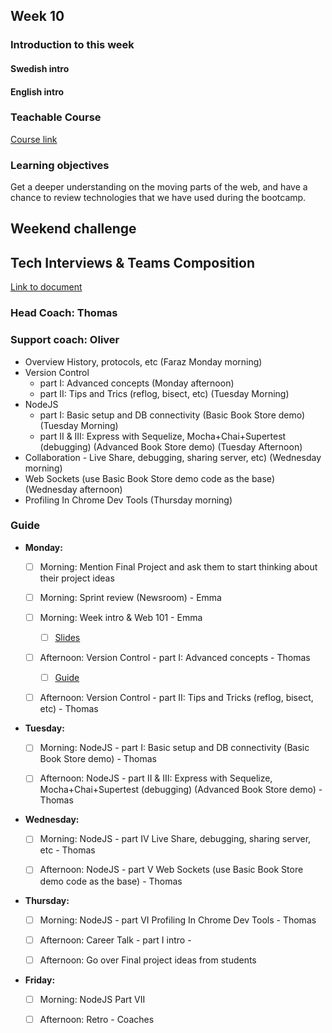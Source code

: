 ## Week 10
### Introduction to this week

#### Swedish intro


#### English intro

### Teachable Course
[Course link]()

### Learning objectives
Get a deeper understanding on the moving parts of the web, and have a chance to review technologies that we have used during the bootcamp. 

## Weekend challenge

## Tech Interviews & Teams Composition
[Link to document](https://docs.google.com/document/d/1C-y_-EP8Xd_A0nA8t_wiNo8QLRDbIdyOkoKoQPlyXCc/edit)

### Head Coach: Thomas
### Support coach: Oliver

* Overview History, protocols, etc (Faraz Monday morning)
* Version Control 
    - part I: Advanced concepts  (Monday afternoon) 
    - part II: Tips and Trics (reflog, bisect, etc) (Tuesday Morning) 
* NodeJS 
    - part I: Basic setup and DB connectivity (Basic Book Store demo) (Tuesday Morning) 
    - part II & III: Express with Sequelize, Mocha+Chai+Supertest (debugging) (Advanced Book Store demo) (Tuesday Afternoon) 
* Collaboration - Live Share, debugging, sharing server, etc) (Wednesday morning)
* Web Sockets (use Basic Book Store demo code as the base) (Wednesday afternoon)
* Profiling In Chrome Dev Tools (Thursday morning)



### Guide
- **Monday:**
  - [ ] Morning: Mention Final Project and ask them to start thinking about their project ideas
  
  - [ ] Morning: Sprint review (Newsroom) - Emma
	 
  - [ ] Morning: Week intro & Web 101 - Emma
    - [ ] [Slides](https://docs.google.com/presentation/d/1_WsN2oxwUlNK-TbV7szlOngH5e3TGmDcW7R2Hm0m3do/edit#slide=id.g7f7e69bcbf_0_109)
	 
  - [ ] Afternoon: Version Control - part I: Advanced concepts - Thomas
    - [ ] [Guide](https://github.com/CraftAcademyLabs/coach-guides/blob/master/lecture_notes/week_ten/adv_git_part_1)
  
  - [ ] Afternoon: Version Control - part II: Tips and Tricks (reflog, bisect, etc) - Thomas	   


- **Tuesday:**
  - [ ] Morning: NodeJS - part I: Basic setup and DB connectivity (Basic Book Store demo) - Thomas
	 
  - [ ] Afternoon: NodeJS - part II & III: Express with Sequelize, Mocha+Chai+Supertest (debugging) (Advanced Book Store demo) - Thomas
 
- **Wednesday:** 
  - [ ] Morning: NodeJS - part IV Live Share, debugging, sharing server, etc - Thomas
	 
  - [ ] Afternoon: NodeJS - part V Web Sockets (use Basic Book Store demo code as the base) - Thomas
 
- **Thursday:**
  - [ ] Morning: NodeJS - part VI Profiling In Chrome Dev Tools - Thomas
  
  - [ ] Afternoon: Career Talk - part I intro - 

  - [ ] Afternoon: Go over Final project ideas from students 
 
- **Friday:**
  - [ ] Morning: NodeJS Part VII
	 
  - [ ] Afternoon: Retro - Coaches